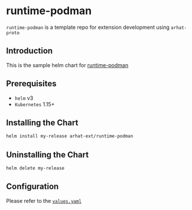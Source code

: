 # runtime-podman

`runtime-podman` is a template repo for extension development using `arhat-proto`

## Introduction

This is the sample helm chart for [runtime-podman](https://github.com/arhat-ext/runtime-podman)

## Prerequisites

- `helm` v3
- `Kubernetes` 1.15+

## Installing the Chart

```bash
helm install my-release arhat-ext/runtime-podman
```

## Uninstalling the Chart

```bash
helm delete my-release
```

## Configuration

Please refer to the [`values.yaml`](https://github.com/arhat-ext/runtime-podman/blob/master/cicd/deploy/charts/runtime-podman/values.yaml)
